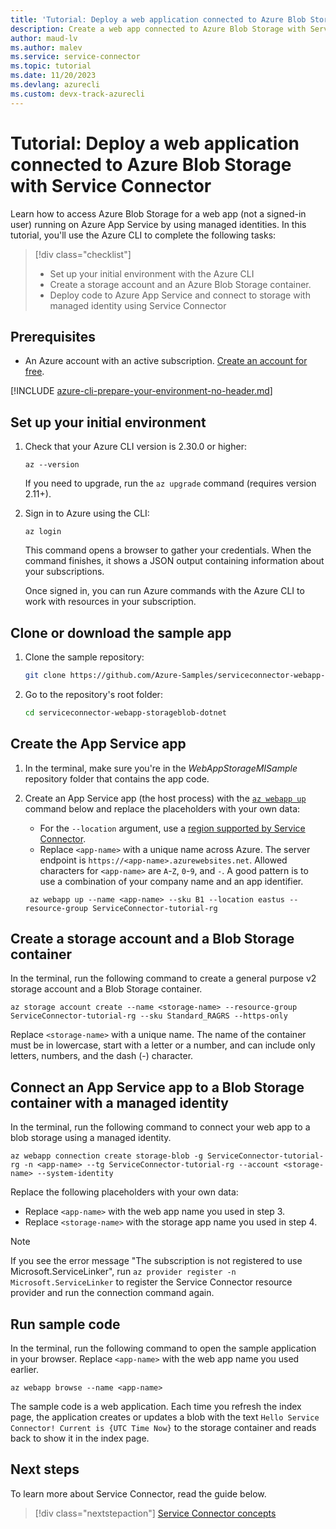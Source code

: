 ```yaml
---
title: 'Tutorial: Deploy a web application connected to Azure Blob Storage with Service Connector'
description: Create a web app connected to Azure Blob Storage with Service Connector.
author: maud-lv
ms.author: malev
ms.service: service-connector
ms.topic: tutorial
ms.date: 11/20/2023
ms.devlang: azurecli
ms.custom: devx-track-azurecli
---
```


# Tutorial: Deploy a web application connected to Azure Blob Storage with Service Connector

Learn how to access Azure Blob Storage for a web app (not a signed-in user) running on Azure App Service by using managed identities. In this tutorial, you'll use the Azure CLI to complete the following tasks:

> [!div class="checklist"]
>
> * Set up your initial environment with the Azure CLI
> * Create a storage account and an Azure Blob Storage container.
> * Deploy code to Azure App Service and connect to storage with managed identity using Service Connector

## Prerequisites

* An Azure account with an active subscription. [Create an account for free](https://azure.microsoft.com/free/).

[!INCLUDE [azure-cli-prepare-your-environment-no-header.md](~/reusable-content/azure-cli/azure-cli-prepare-your-environment-no-header.md)]

## Set up your initial environment

1. Check that your Azure CLI version is 2.30.0 or higher:

    ```azurecli
    az --version
    ```

    If you need to upgrade, run the `az upgrade` command (requires version 2.11+).

1. Sign in to Azure using the CLI:

    ```azurecli
    az login
    ```

    This command opens a browser to gather your credentials. When the command finishes, it shows a JSON output containing information about your subscriptions.

    Once signed in, you can run Azure commands with the Azure CLI to work with resources in your subscription.

## Clone or download the sample app

1. Clone the sample repository:

    ```Bash
    git clone https://github.com/Azure-Samples/serviceconnector-webapp-storageblob-dotnet.git
    ```

1. Go to the repository's root folder:

    ```Bash
    cd serviceconnector-webapp-storageblob-dotnet
    ```

## Create the App Service app

1. In the terminal, make sure you're in the *WebAppStorageMISample* repository folder that contains the app code.

1. Create an App Service app (the host process) with the [`az webapp up`](/cli/azure/webapp#az-webapp-up) command below and replace the placeholders with your own data:

    * For the `--location` argument, use a [region supported by Service Connector](concept-region-support.md).
    * Replace `<app-name>` with a unique name across Azure. The server endpoint is `https://<app-name>.azurewebsites.net`. Allowed characters for `<app-name>` are `A`-`Z`, `0`-`9`, and `-`. A good pattern is to use a combination of your company name and an app identifier.

   ```azurecli
    az webapp up --name <app-name> --sku B1 --location eastus --resource-group ServiceConnector-tutorial-rg
    ```

## Create a storage account and a Blob Storage container

In the terminal, run the following command to create a general purpose v2 storage account and a Blob Storage container.

```azurecli
az storage account create --name <storage-name> --resource-group ServiceConnector-tutorial-rg --sku Standard_RAGRS --https-only
```

Replace `<storage-name>` with a unique name. The name of the container must be in lowercase, start with a letter or a number, and can include only letters, numbers, and the dash (-) character.

## Connect an App Service app to a Blob Storage container with a managed identity

In the terminal, run the following command to connect your web app to a blob storage using a managed identity.

```azurecli
az webapp connection create storage-blob -g ServiceConnector-tutorial-rg -n <app-name> --tg ServiceConnector-tutorial-rg --account <storage-name> --system-identity
```

Replace the following placeholders with your own data:

* Replace `<app-name>` with the web app name you used in step 3.
* Replace `<storage-name>` with the storage app name you used in step 4.

> [!NOTE]
> If you see the error message "The subscription is not registered to use Microsoft.ServiceLinker", run `az provider register -n Microsoft.ServiceLinker` to register the Service Connector resource provider and run the connection command again.

## Run sample code

In the terminal, run the following command to open the sample application in your browser. Replace `<app-name>` with the web app name you used earlier.

```Azure CLI
az webapp browse --name <app-name> 
```

The sample code is a web application. Each time you refresh the index page, the application creates or updates a blob with the text `Hello Service Connector! Current is {UTC Time Now}` to the storage container and reads back to show it in the index page.

## Next steps

To learn more about Service Connector, read the guide below.

> [!div class="nextstepaction"]
> [Service Connector concepts](./concept-service-connector-internals.md)
